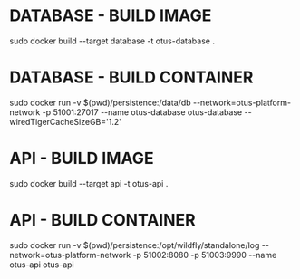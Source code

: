 # DATABASE - BUILD IMAGE
sudo docker build --target database -t otus-database .

# DATABASE - BUILD CONTAINER
sudo docker run -v $(pwd)/persistence:/data/db --network=otus-platform-network -p 51001:27017 --name otus-database otus-database --wiredTigerCacheSizeGB='1.2'

# API - BUILD IMAGE
sudo docker build --target api -t otus-api .

# API - BUILD CONTAINER
sudo docker run -v $(pwd)/persistence:/opt/wildfly/standalone/log --network=otus-platform-network -p 51002:8080 -p 51003:9990 --name otus-api otus-api
